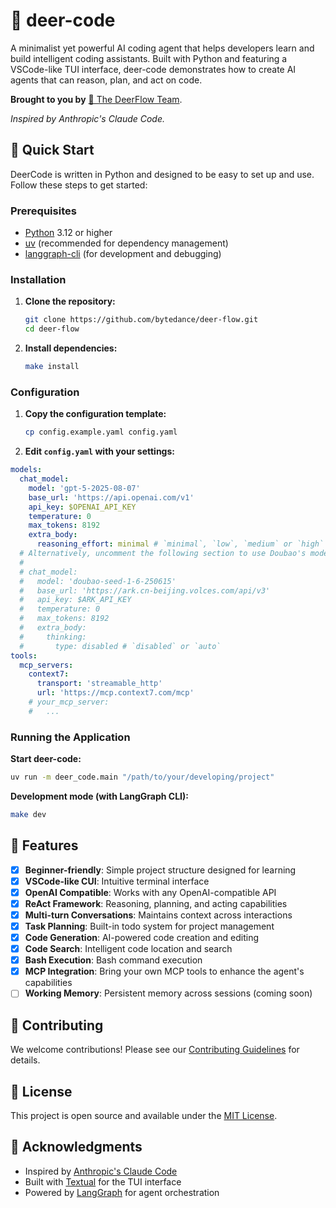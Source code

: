 # 🦌 deer-code

A minimalist yet powerful AI coding agent that helps developers learn and build intelligent coding assistants. Built with Python and featuring a VSCode-like TUI interface, deer-code demonstrates how to create AI agents that can reason, plan, and act on code.

**Brought to you by** [🦌 The DeerFlow Team](https://github.com/bytedance/deer-flow).

*Inspired by Anthropic's Claude Code.*

## 🚀 Quick Start

DeerCode is written in Python and designed to be easy to set up and use. Follow these steps to get started:

### Prerequisites

- [Python](https://www.python.org/downloads/) 3.12 or higher
- [uv](https://docs.astral.sh/uv/) (recommended for dependency management)
- [langgraph-cli](https://docs.langchain.com/langsmith/cli) (for development and debugging)

### Installation

1. **Clone the repository:**
   ```bash
   git clone https://github.com/bytedance/deer-flow.git
   cd deer-flow
   ```

2. **Install dependencies:**
   ```bash
   make install
   ```

### Configuration

1. **Copy the configuration template:**
   ```bash
   cp config.example.yaml config.yaml
   ```

2. **Edit `config.yaml` with your settings:**

```yaml
models:
  chat_model:
    model: 'gpt-5-2025-08-07'
    base_url: 'https://api.openai.com/v1'
    api_key: $OPENAI_API_KEY
    temperature: 0
    max_tokens: 8192
    extra_body:
      reasoning_effort: minimal # `minimal`, `low`, `medium` or `high`
  # Alternatively, uncomment the following section to use Doubao's model:
  #
  # chat_model:
  #   model: 'doubao-seed-1-6-250615'
  #   base_url: 'https://ark.cn-beijing.volces.com/api/v3'
  #   api_key: $ARK_API_KEY
  #   temperature: 0
  #   max_tokens: 8192
  #   extra_body:
  #     thinking:
  #       type: disabled # `disabled` or `auto`
tools:
  mcp_servers:
    context7:
      transport: 'streamable_http'
      url: 'https://mcp.context7.com/mcp'
    # your_mcp_server:
    #   ...
```

### Running the Application

**Start deer-code:**
```bash
uv run -m deer_code.main "/path/to/your/developing/project"
```

**Development mode (with LangGraph CLI):**
```bash
make dev
```

## 🌟 Features

- [x] **Beginner-friendly**: Simple project structure designed for learning
- [x] **VSCode-like CUI**: Intuitive terminal interface
- [x] **OpenAI Compatible**: Works with any OpenAI-compatible API
- [x] **ReAct Framework**: Reasoning, planning, and acting capabilities
- [x] **Multi-turn Conversations**: Maintains context across interactions
- [x] **Task Planning**: Built-in todo system for project management
- [x] **Code Generation**: AI-powered code creation and editing
- [x] **Code Search**: Intelligent code location and search
- [x] **Bash Execution**: Bash command execution
- [x] **MCP Integration**: Bring your own MCP tools to enhance the agent's capabilities
- [ ] **Working Memory**: Persistent memory across sessions (coming soon)

## 🤝 Contributing

We welcome contributions! Please see our [Contributing Guidelines](CONTRIBUTING.md) for details.

## 📄 License

This project is open source and available under the [MIT License](./LICENSE).

## 🙏 Acknowledgments

- Inspired by [Anthropic's Claude Code](https://github.com/anthropics/claude-code)
- Built with [Textual](https://github.com/Textualize/textual) for the TUI interface
- Powered by [LangGraph](https://github.com/langchain-ai/langgraph) for agent orchestration
